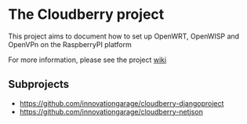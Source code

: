 # The Cloudberry project
This project aims to document how to set up OpenWRT, OpenWISP and OpenVPn on the RaspberryPI platform

For more information, please see the project [wiki](https://github.com/innovationgarage/cloudberry/wiki)

## Subprojects

* https://github.com/innovationgarage/cloudberry-djangoproject
* https://github.com/innovationgarage/cloudberry-netjson
